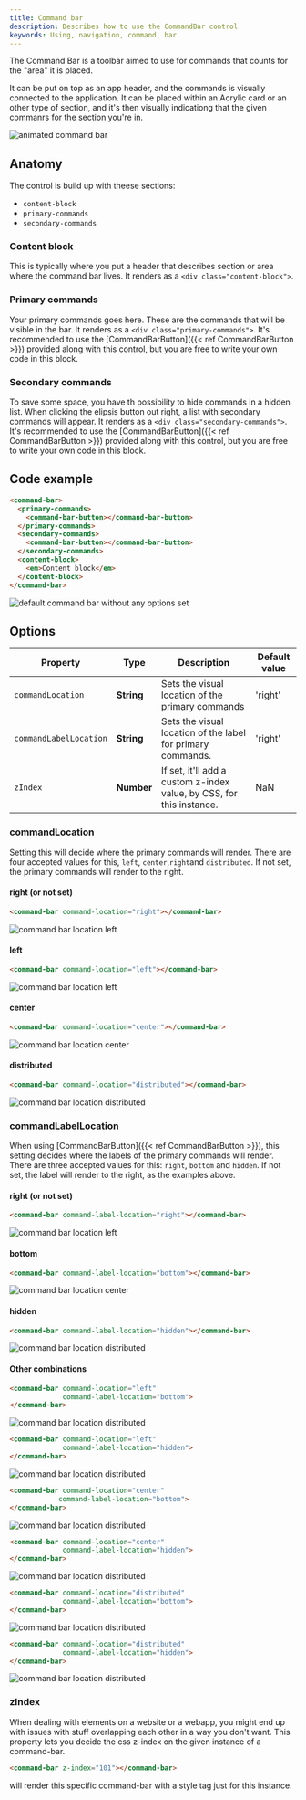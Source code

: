 ```yaml
---
title: Command bar
description: Describes how to use the CommandBar control
keywords: Using, navigation, command, bar
---
```


The Command Bar is a toolbar aimed to use for commands that counts for the "area" it is placed.

It can be put on top as an app header, and the commands is visually connected to the application. It can be placed within an Acrylic card or an other type of section, and it's then visually indicationg that the given commanrs for the section you're in.

![animated command bar](./CommandBar.gif)

## Anatomy

The control is build up with theese sections:

- `content-block`
- `primary-commands`
- `secondary-commands`

### Content block

This is typically where you put a header that describes section or area where the command bar lives. It renders as a `<div class="content-block">`.

### Primary commands

Your primary commands goes here. These are the commands that will be visible in the bar. It renders as a `<div class="primary-commands">`. It's recommended to use the [CommandBarButton]({{< ref CommandBarButton >}}) provided along with this control, but you are free to write your own code in this block.

### Secondary commands

To save some space, you have th possibility to hide commands in a hidden list. When clicking the elipsis button out right, a list with secondary commands will appear. It renders as a `<div class="secondary-commands">`. It's recommended to use the [CommandBarButton]({{< ref CommandBarButton >}}) provided along with this control, but you are free to write your own code in this block.

## Code example

```html
<command-bar>
  <primary-commands>
    <command-bar-button></command-bar-button>
  </primary-commands>
  <secondary-commands>
    <command-bar-button></command-bar-button>
  </secondary-commands>
  <content-block>
    <em>Content block</em>
  </content-block>
</command-bar>
```

![default command bar without any options set](./rightright.png)

## Options

| Property               | Type       | Description                                                          | Default value |
| ---------------------- | ---------- | -------------------------------------------------------------------- | ------------- |
| `commandLocation`      | **String** | Sets the visual location of the primary commands                     | 'right'       |
| `commandLabelLocation` | **String** | Sets the visual location of the label for primary commands.          | 'right'       |
| `zIndex`               | **Number** | If set, it'll add a custom z-index value, by CSS, for this instance. | NaN           |

### commandLocation

Setting this will decide where the primary commands will render. There are four accepted values for this, `left`, `center`,`right`and `distributed`. If not set, the primary commands will render to the right.

#### right (or not set)

```html
<command-bar command-location="right"></command-bar>
```

![command bar location left](./rightright.png)

#### left

```html
<command-bar command-location="left"></command-bar>
```

![command bar location left](./leftright.png)

#### center

```html
<command-bar command-location="center"></command-bar>
```

![command bar location center](./centerright.png)

#### distributed

```html
<command-bar command-location="distributed"></command-bar>
```

![command bar location distributed](./distributedright.png)

### commandLabelLocation

When using [CommandBarButton]({{< ref CommandBarButton >}}), this setting decides where the labels of the primary commands will render. There are three accepted values for this: `right`, `bottom` and `hidden`. If not set, the label will render to the right, as the examples above.

#### right (or not set)

```html
<command-bar command-label-location="right"></command-bar>
```

![command bar location left](./rightright.png)

#### bottom

```html
<command-bar command-label-location="bottom"></command-bar>
```

![command bar location center](./rightbottom.png)

#### hidden

```html
<command-bar command-label-location="hidden"></command-bar>
```

![command bar location distributed](./righthidden.png)

#### Other combinations

```html
<command-bar command-location="left" 
             command-label-location="bottom">
</command-bar>
```

![command bar location distributed](./leftbottom.png)

```html
<command-bar command-location="left" 
             command-label-location="hidden">
</command-bar>
```

![command bar location distributed](./lefthidden.png)

```html
<command-bar command-location="center" 
            command-label-location="bottom">
</command-bar>
```

![command bar location distributed](./centerbottom.png)

```html
<command-bar command-location="center" 
             command-label-location="hidden">
</command-bar>
```

![command bar location distributed](./centerhidden.png)

```html
<command-bar command-location="distributed" 
             command-label-location="bottom">
</command-bar>
```

![command bar location distributed](./distributedbottom.png)

```html
<command-bar command-location="distributed" 
             command-label-location="hidden">
</command-bar>
```

![command bar location distributed](./distributedhidden.png)

### zIndex

When dealing with elements on a website or a webapp, you might end up with issues with stuff overlapping each other in a way you don't want. This property lets you decide the css z-index on the given instance of a command-bar.

```html
<command-bar z-index="101"></command-bar>
```

will render this specific command-bar with a style tag just for this instance.
